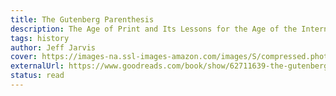 ```yaml
---
title: The Gutenberg Parenthesis
description: The Age of Print and Its Lessons for the Age of the Internet
tags: history
author: Jeff Jarvis
cover: https://images-na.ssl-images-amazon.com/images/S/compressed.photo.goodreads.com/books/1680591638i/62711639.jpg
externalUrl: https://www.goodreads.com/book/show/62711639-the-gutenberg-parenthesis
status: read
---
```

